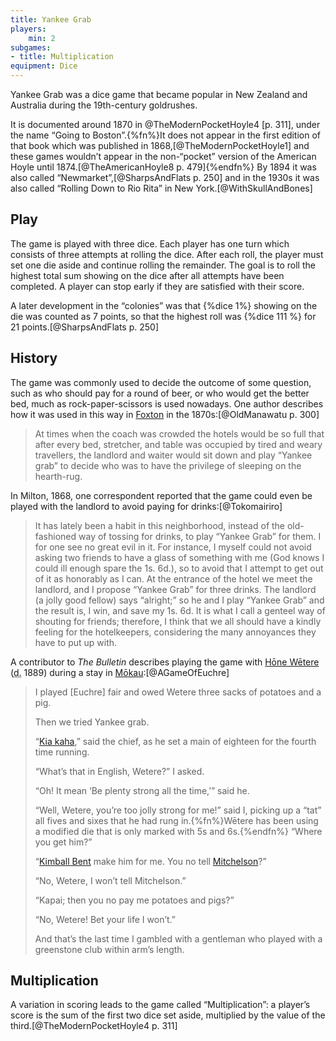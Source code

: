 ```yaml
---
title: Yankee Grab
players:
    min: 2
subgames:
- title: Multiplication
equipment: Dice
---
```


<p class="lead">
Yankee Grab was a dice game that became popular in New Zealand and Australia during the 19th-century goldrushes.
</p>

It is documented around 1870 in @TheModernPocketHoyle4 [p. 311], under the name “<span class="aka">Going to Boston</span>”.{%fn%}It does not appear in the first edition of that book which was published in 1868,[@TheModernPocketHoyle1] and these games wouldn’t appear in the non-“pocket” version of the American Hoyle until 1874.[@TheAmericanHoyle8 p. 479]{%endfn%} By 1894 it was also called “<span class="aka">Newmarket</span>”,[@SharpsAndFlats p. 250] and in the 1930s it was also called “<span class="aka">Rolling Down to Rio Rita</span>” in New York.[@WithSkullAndBones]

## Play

The game is played with three dice. Each player has one turn which consists of three attempts at rolling the dice. After each roll, the player must set one die aside and continue rolling the remainder. The goal is to roll the highest total sum showing on the dice after all attempts have been completed. A player can stop early if they are satisfied with their score.

A later development in the “colonies” was that {%dice 1%} showing on the die was counted as 7 points, so that the highest roll was {%dice 111 %} for 21 points.[@SharpsAndFlats p. 250]


## History

The game was commonly used to decide the outcome of some question, such as who should pay for a round of beer, or who would get the better bed, much as rock-paper-scissors is used nowadays. One author describes how it was used in this way in [Foxton](https://en.wikipedia.org/wiki/Foxton,_New_Zealand) in the 1870s:[@OldManawatu p. 300]

> At times when the coach was crowded the hotels would be so full that after
> every bed, stretcher, and table was occupied by tired and weary travellers,
> the landlord and waiter would sit down and play “Yankee grab” to decide who
> was to have the privilege of sleeping on the hearth-rug.

In Milton, 1868, one correspondent reported that the game could even be played with the landlord to avoid paying for drinks:[@Tokomairiro]

> It has lately been a habit in this neighborhood, instead of the old-fashioned
> way of tossing for drinks, to play “Yankee Grab” for them. I for one see no
> great evil in it. For instance, I myself could not avoid asking two friends to
> have a glass of something with me (God knows I could ill enough spare the 1s.
> 6d.), so to avoid that I attempt to get out of it as honorably as I can. At
> the entrance of the hotel we meet the landlord, and I propose “Yankee Grab”
> for three drinks. The landlord (a jolly good fellow) says “alright;” so he and
> I play “Yankee Grab” and the result is, I win, and save my 1s. 6d. It is what
> I call a genteel way of shouting for friends; therefore, I think that we all
> should have a kindly feeling for the hotelkeepers, considering the many
> annoyances they have to put up with.

A contributor to <cite>The Bulletin</cite> describes playing the game with [Hōne Wētere](https://teara.govt.nz/en/biographies/2t29/te-rerenga-hone-wetere) (<abbr title="died">d.</abbr> 1889) during a stay in [Mōkau](https://en.wikipedia.org/wiki/Mokau):[@AGameOfEuchre] 

> I played [Euchre] fair and owed Wetere three sacks of potatoes and a pig.
>
> Then we tried Yankee grab.
>
> “[Kia kaha](https://en.wikipedia.org/wiki/Kia_kaha),” said the chief, as he
> set a main of eighteen for the fourth time running.
> 
> “What’s that in English, Wetere?” I asked.
>
> “Oh! It mean ‘Be plenty strong all the time,’” said he.
>
> “Well, Wetere, you’re too jolly strong for me!” said I, picking up a “tat” all
> fives and sixes that he had rung in.{%fn%}Wētere has been using a modified die
> that is only marked with 5s and 6s.{%endfn%} “Where you get him?”
> 
> “[Kimball Bent](https://en.wikipedia.org/wiki/Kimball_Bent) make him for me.
> You no tell [Mitchelson](https://en.wikipedia.org/wiki/Edwin_Mitchelson)?”
> 
> “No, Wetere, I won’t tell Mitchelson.”
>
> “Kapai; then you no pay me potatoes and pigs?”
>
> “No, Wetere! Bet your life I won’t.”
>
> And that’s the last time I gambled with a gentleman who played with a
> greenstone club within arm’s length.

## Multiplication

A variation in scoring leads to the game called “Multiplication”: a player’s score is the sum of the first two dice set aside, multiplied by the value of the third.[@TheModernPocketHoyle4 p. 311]
